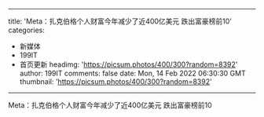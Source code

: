 
---
title: 'Meta：扎克伯格个人财富今年减少了近400亿美元 跌出富豪榜前10'
categories: 
 - 新媒体
 - 199IT
 - 首页更新
headimg: 'https://picsum.photos/400/300?random=8392'
author: 199IT
comments: false
date: Mon, 14 Feb 2022 06:30:30 GMT
thumbnail: 'https://picsum.photos/400/300?random=8392'
---

<div>   
Meta：扎克伯格个人财富今年减少了近400亿美元 跌出富豪榜前10  
</div>
            